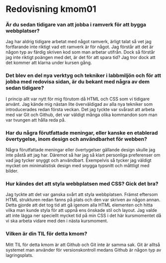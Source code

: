 ---
---
Redovisning kmom01
=========================

### Är du sedan tidigare van att jobba i ramverk för att bygga webbplatser?
Jag har aldrig tidigare arbetat med något ramverk, ärligt talat så vet jag fortfarande inte riktigt vad ett ramverk är för något. Jag förstår att det är någon typ av färdig skriven kod som man arbetar utifrån. Dock så förstår jag inte riktigt poängen med det, är det för att spara tid? Jag tror dock att det kommer att klarna under kursen gång.

### Det blev en del nya verktyg och tekniker i labbmiljön och för att jobba med redovisa sidan, är du bekant med några av dem sedan tidigare?

I princip allt var nytt för mig förutom då HTML och CSS som vi tidigare använt. Jag kände mig nästan lite överväldigad av alla nya tekniker som introducerades redan första veckan. Det jag tyckte var svårast att arbeta med var Git och Github, det var väldigt många olika kommandon som man var tvungen att hålla reda på.

### Har du några förutfattade meningar, eller kanske en etablerad övertygelse, inom design och användbarhet för webben?

Några förutfattade meningar eller övertygelser gällande design skulle jag inte påstå att jag har. Däremot så har jag så klart personliga preferenser om vad jag tycker snyggt och användbart. Exempelvis så tycker jag väldigt mycket om minimalistisk design med snygga typsnitt och måttligt med bilder.

### Hur kändes det att styla webbplatsen med CSS? Gick det bra?

Jag tyckte att det var ganska svårt att styla webbplatsen. Främst eftersom HTML strukturen redan fanns på plats och den var skriven av någon annan. Detta gjorde att det tog tid att gå igenom alla HTML elementen och hitta vilka man kunde styla för att uppnå ens önskade stil och layout. Jag valde att inte lägga ner speciellt mycket tid på min CSS i det här kursmomentet då vi ska arbeta vidare med den i nästa kursmoment.

### Vilken är din TIL för detta kmom?

Mitt TIL för detta kmom är att Github och Git inte är samma sak. Git är alltså systemet man använder för versionskontroll medans Github är någon typ av lagringsplats.
